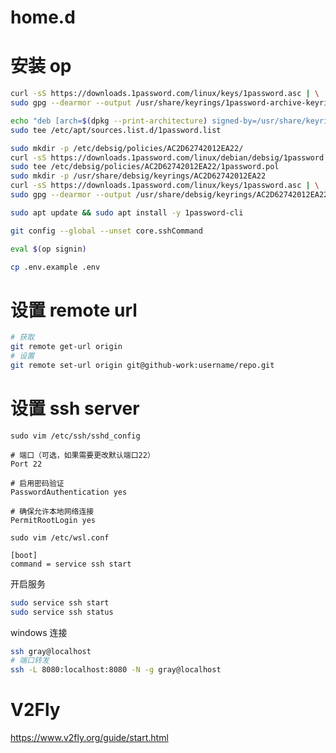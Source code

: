 # home.d

# 安装 op
```bash
curl -sS https://downloads.1password.com/linux/keys/1password.asc | \
sudo gpg --dearmor --output /usr/share/keyrings/1password-archive-keyring.gpg

echo "deb [arch=$(dpkg --print-architecture) signed-by=/usr/share/keyrings/1password-archive-keyring.gpg] https://downloads.1password.com/linux/debian/$(dpkg --print-architecture) stable main" |
sudo tee /etc/apt/sources.list.d/1password.list

sudo mkdir -p /etc/debsig/policies/AC2D62742012EA22/
curl -sS https://downloads.1password.com/linux/debian/debsig/1password.pol | \
sudo tee /etc/debsig/policies/AC2D62742012EA22/1password.pol
sudo mkdir -p /usr/share/debsig/keyrings/AC2D62742012EA22
curl -sS https://downloads.1password.com/linux/keys/1password.asc | \
sudo gpg --dearmor --output /usr/share/debsig/keyrings/AC2D62742012EA22/debsig.gpg

sudo apt update && sudo apt install -y 1password-cli
```

```sh
git config --global --unset core.sshCommand

eval $(op signin)

cp .env.example .env
```

# 设置 remote url
```sh
# 获取
git remote get-url origin
# 设置
git remote set-url origin git@github-work:username/repo.git
```

# 设置 ssh server
`sudo vim /etc/ssh/sshd_config`
```
# 端口（可选，如果需要更改默认端口22）
Port 22

# 启用密码验证
PasswordAuthentication yes

# 确保允许本地网络连接
PermitRootLogin yes
```
`sudo vim /etc/wsl.conf`
```
[boot]
command = service ssh start
```
开启服务
```sh
sudo service ssh start
sudo service ssh status
```
windows 连接
```sh
ssh gray@localhost
# 端口转发
ssh -L 8080:localhost:8080 -N -g gray@localhost
```

# V2Fly
https://www.v2fly.org/guide/start.html
